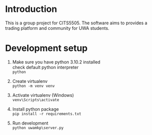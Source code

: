 # Introduction
This is a group project for CITS5505. The software aims to provides a trading platform and community for UWA students.

# Development setup
1. Make sure you have python 3.10.2 installed  
   check default python interpreter  
   `python`

2. Create virtualenv  
   `python -m venv venv`  

3. Activate virtualenv (Windows)  
   `venv\Scripts\activate`  

4. Install python package  
   `pip install -r requirements.txt`  

5. Run development  
   `python uwamkp\server.py`  